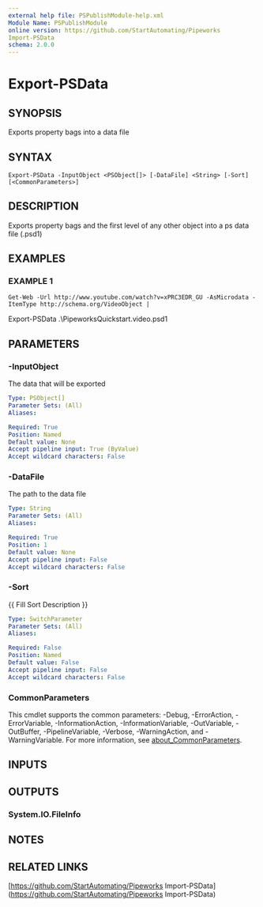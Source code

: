 ```yaml
---
external help file: PSPublishModule-help.xml
Module Name: PSPublishModule
online version: https://github.com/StartAutomating/Pipeworks
Import-PSData
schema: 2.0.0
---
```


# Export-PSData

## SYNOPSIS
Exports property bags into a data file

## SYNTAX

```
Export-PSData -InputObject <PSObject[]> [-DataFile] <String> [-Sort] [<CommonParameters>]
```

## DESCRIPTION
Exports property bags and the first level of any other object into a ps data file (.psd1)

## EXAMPLES

### EXAMPLE 1
```
Get-Web -Url http://www.youtube.com/watch?v=xPRC3EDR_GU -AsMicrodata -ItemType http://schema.org/VideoObject |
```

Export-PSData .\PipeworksQuickstart.video.psd1

## PARAMETERS

### -InputObject
The data that will be exported

```yaml
Type: PSObject[]
Parameter Sets: (All)
Aliases:

Required: True
Position: Named
Default value: None
Accept pipeline input: True (ByValue)
Accept wildcard characters: False
```

### -DataFile
The path to the data file

```yaml
Type: String
Parameter Sets: (All)
Aliases:

Required: True
Position: 1
Default value: None
Accept pipeline input: False
Accept wildcard characters: False
```

### -Sort
{{ Fill Sort Description }}

```yaml
Type: SwitchParameter
Parameter Sets: (All)
Aliases:

Required: False
Position: Named
Default value: False
Accept pipeline input: False
Accept wildcard characters: False
```

### CommonParameters
This cmdlet supports the common parameters: -Debug, -ErrorAction, -ErrorVariable, -InformationAction, -InformationVariable, -OutVariable, -OutBuffer, -PipelineVariable, -Verbose, -WarningAction, and -WarningVariable. For more information, see [about_CommonParameters](http://go.microsoft.com/fwlink/?LinkID=113216).

## INPUTS

## OUTPUTS

### System.IO.FileInfo
## NOTES

## RELATED LINKS

[https://github.com/StartAutomating/Pipeworks
Import-PSData](https://github.com/StartAutomating/Pipeworks
Import-PSData)

